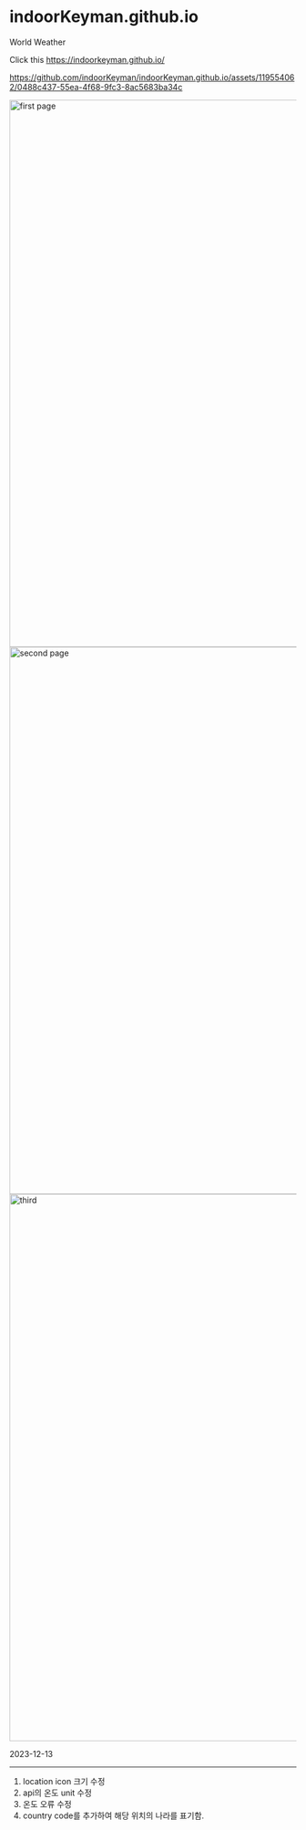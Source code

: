 # indoorKeyman.github.io
World Weather


Click this https://indoorkeyman.github.io/

https://github.com/indoorKeyman/indoorKeyman.github.io/assets/119554062/0488c437-55ea-4f68-9fc3-8ac5683ba34c

<img width="960" alt="first page" src="https://github.com/indoorKeyman/indoorKeyman.github.io/assets/119554062/c87e24df-2a5f-40ce-bd27-db721805ec84">
<img width="960" alt="second page" src="https://github.com/indoorKeyman/indoorKeyman.github.io/assets/119554062/9ab1e88a-fea2-4bab-8a75-6c6e38c7aa71">
<img width="960" alt="third" src="https://github.com/indoorKeyman/indoorKeyman.github.io/assets/119554062/dee8a1f0-6745-4535-a8d2-b05b18849e00">



2023-12-13
***
1. location icon 크기 수정
2. api의 온도 unit 수정
3. 온도 오류 수정
4. country code를 추가하여 해당 위치의 나라를 표기함.
